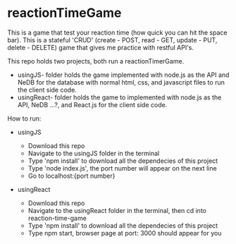 # reactionTimeGame
This is a game that test your reaction time (how quick you can hit the space bar). This is a stateful 'CRUD' (create - POST, read - GET, update - PUT, delete - DELETE) game that gives me practice with restful API's.

This repo holds two projects, both run a reactionTimerGame. 
- usingJS- folder holds the game implemented with node.js as the API and NeDB for the database with normal html, css, and javascript files to run the client side code.
- usingReact- folder holds the game to implemented with node.js as the API, NeDB ...?, and React.js for the client side code.

How to run:
  - usingJS
    - Download this repo
    - Navigate to the usingJS folder in the terminal
    - Type 'npm install' to download all the dependecies of this project
    - Type 'node index.js', the port number will appear on the next line
    - Go to localhost:{port number}

  - usingReact
    - Download this repo
    - Navigate to the usingReact folder in the terminal, then cd into reaction-time-game
    - Type 'npm install' to download all the dependecies of this project
    - Type npm start, browser page at port: 3000 should appear for you
